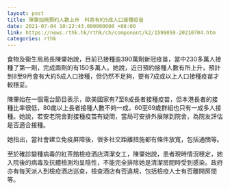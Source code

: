 ```yaml
---
layout: post
title: 陳肇始稱預約人數上升　料將有約5成人口接種疫苗
date: 2021-07-04 10:22:43.000000000 +08:00
link: https://news.rthk.hk/rthk/ch/component/k2/1599059-20210704.htm
categories: rthk
---
```


食物及衞生局局長陳肇始說，目前已接種逾390萬劑新冠疫苗，當中230多萬人接種了第一劑，完成兩劑的有150多萬人。她說，近日預約接種人數有所上升，預計到8至9月會有大約5成人口接種，但仍然不足夠，要有7成或以上人口接種疫苗才較穩妥。

陳肇始在一個電台節目表示，歐美國家有7至8成長者接種疫苗，但本港長者的接種比率很低，80歲以上長者接種人數不夠一成，60至69歲群組也只有一成多人接種。她說，若安老院舍對接種疫苗有疑問，當局可安排外展隊到院舍，為院友評估是否適合接種。

她指出，當社會建立免疫屏障後，很多社交距離措施都有條件放寬，包括通關等。

至於確診變種病毒的紅茶館檢疫酒店清潔女工，陳肇始說，患者現時情況穩定，她入院後的病毒及抗體檢測均呈陰性，不能完全排除她是清潔房間時受到感染。政府亦有每天派人到檢疫酒店巡查，檢查酒店有否違規，包括檢疫人士有否離開房間等。
